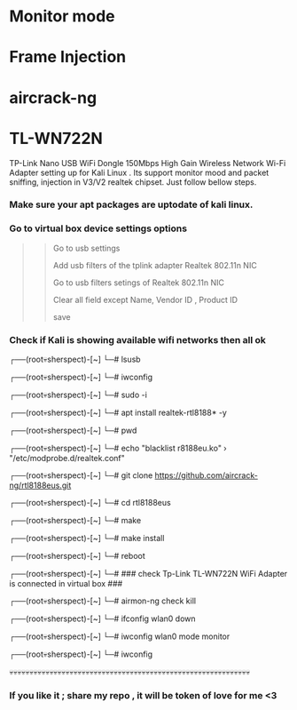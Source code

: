 # Monitor mode 
# Frame Injection
# aircrack-ng
# TL-WN722N
TP-Link Nano USB WiFi Dongle 150Mbps High Gain Wireless Network Wi-Fi Adapter setting up for Kali Linux .
Its support monitor mood and packet sniffing, injection in V3/V2 realtek chipset.
Just follow bellow steps.

### Make sure your apt packages are uptodate of kali linux.

### Go to virtual box device settings options 
   >> Go to usb settings 
   >> 
   >> Add usb filters of the tplink adapter Realtek 802.11n NIC
   >> 
   >> Go to usb filters setings of Realtek 802.11n NIC
   >> 
   >> Clear all field except Name, Vendor ID , Product ID
   >> 
   >> save 
### Check if Kali is showing available wifi networks then all ok


┌──(root💀sherspect)-[~]
└─# lsusb

┌──(root💀sherspect)-[~]
└─# iwconfig

┌──(root💀sherspect)-[~]
└─# sudo -i

┌──(root💀sherspect)-[~]
└─# apt install realtek-rtl8188* -y  

┌──(root💀sherspect)-[~]
└─# pwd

┌──(root💀sherspect)-[~]
└─# echo "blacklist r8188eu.ko" › "/etc/modprobe.d/realtek.conf"

┌──(root💀sherspect)-[~]
└─# git clone https://github.com/aircrack-ng/rtl8188eus.git

┌──(root💀sherspect)-[~]
└─# cd rtl8188eus

┌──(root💀sherspect)-[~]
└─# make

┌──(root💀sherspect)-[~]
└─# make install

┌──(root💀sherspect)-[~]
└─# reboot

┌──(root💀sherspect)-[~]
└─# ### check Tp-Link TL-WN722N WiFi Adapter is connected in virtual box ###

┌──(root💀sherspect)-[~]
└─# airmon-ng check kill

┌──(root💀sherspect)-[~]
└─# ifconfig wlan0 down

┌──(root💀sherspect)-[~]
└─# iwconfig wlan0 mode  monitor 

┌──(root💀sherspect)-[~]
└─# iwconfig

💀💀💀💀💀💀💀💀💀💀💀💀💀💀💀💀💀💀💀💀💀💀💀💀💀💀💀💀💀💀💀💀💀💀💀💀💀💀💀💀💀💀💀💀💀💀💀💀💀💀💀💀💀💀💀💀💀💀💀💀

### If you like it ; share my repo , it will be token of love for me <3 #####


